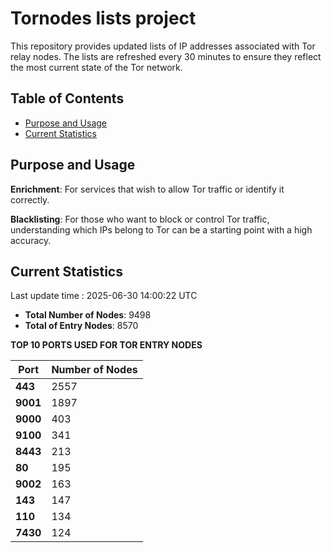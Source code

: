 # Tornodes lists project

This repository provides updated lists of IP addresses associated with Tor relay nodes. The lists are refreshed every 30 minutes to ensure they reflect the most current state of the Tor network.

## Table of Contents

- [Purpose and Usage](#purpose-and-usage)
- [Current Statistics](#current-statistics)


## Purpose and Usage

**Enrichment**: For services that wish to allow Tor traffic or identify it correctly.

**Blacklisting**: For those who want to block or control Tor traffic, understanding which IPs belong to Tor can be a starting point with a high accuracy.

## Current Statistics

Last update time : 2025-06-30 14:00:22 UTC

- **Total Number of Nodes**: 9498
- **Total of Entry Nodes**: 8570

**TOP 10 PORTS USED FOR TOR ENTRY NODES**

| **Port** | **Number of Nodes** |
|------|-----------------|
| **443**   | 2557  |
| **9001**   | 1897  |
| **9000**   | 403  |
| **9100**   | 341  |
| **8443**   | 213  |
| **80**   | 195  |
| **9002**   | 163  |
| **143**   | 147  |
| **110**   | 134  |
| **7430**   | 124  |


